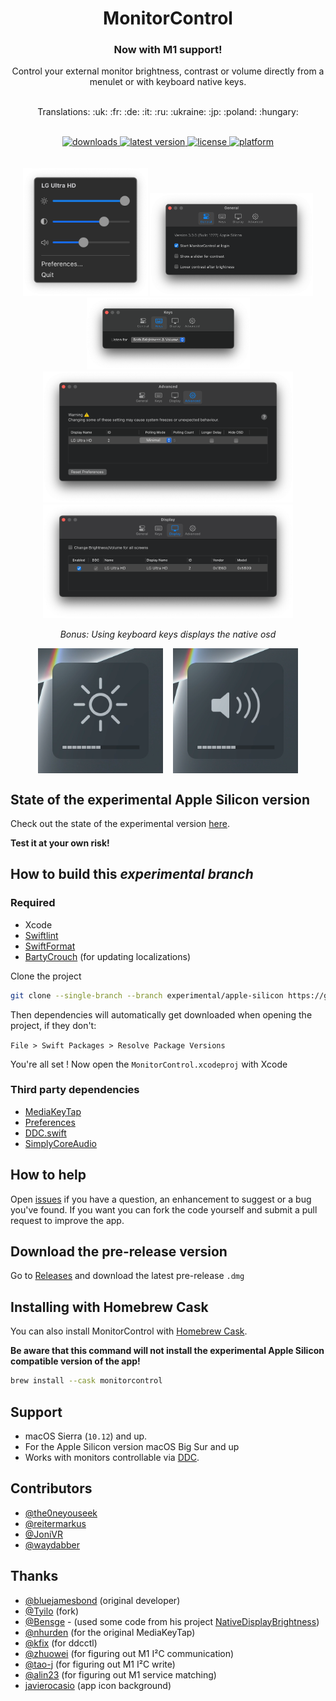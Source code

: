 <h1 align="center">MonitorControl</h1>
<h3 align="center">Now with M1 support!</h2>

<!-- subtext -->
<div align="center">
Control your external monitor brightness, contrast or volume directly from a menulet or with keyboard native keys.
</div>

<br/>

<!-- Language emoji -->
<div align="center">
    <p>Translations: :uk: :fr: :de: :it: :ru: :ukraine: :jp: :poland: :hungary:</p>
</div>

<br/>

<!-- shields -->
<div align="center">
    <!-- downloads -->
    <a href="https://github.com/MonitorControl/MonitorControl/releases">
        <img src="https://img.shields.io/github/downloads/MonitorControl/MonitorControl/total.svg?style=for-the-badge" alt="downloads"/>
    </a>
    <!-- version -->
    <a href="https://github.com/MonitorControl/MonitorControl/releases">
        <img src="https://img.shields.io/github/release-pre/MonitorControl/MonitorControl.svg?style=for-the-badge" alt="latest version"/>
    </a>
    <!-- license -->
    <a href="https://github.com/MonitorControl/MonitorControl/blob/master/License.txt">
        <img src="https://img.shields.io/github/license/MonitorControl/MonitorControl.svg?style=for-the-badge" alt="license"/>
    </a>
    <!-- platform -->
    <a href="https://github.com/MonitorControl/MonitorControl">
        <img src="https://img.shields.io/badge/platform-macOS-lightgrey.svg?style=for-the-badge" alt="platform"/>
    </a>
</div>

<br/>

<div align="center">
    <br/>
    <img src="./.github/menulet.png" width="200" alt="menulet screenshot"/>
    <img src="./.github/menugeneral.png" width="261" alt="general screenshot"/>
    <img src="./.github/menukeys.png" width="261" alt="keys screenshot"/>
    <br/>
    <img src="./.github/menuadvanced.png" width="400" alt="advanced screenshot"/>
    <img src="./.github/menudisplay.png" width="400" alt="display screenshot"/>

<br/>

_Bonus: Using keyboard keys displays the native osd_

<img src="./.github/osd1.png" width="200" align="center" alt="osd screenshot"/>&nbsp;&nbsp;&nbsp;
<img src="./.github/osd2.png" width="200" align="center" alt="osd screenshot"/>
</div>

## State of the experimental Apple Silicon version

Check out the state of the experimental version [here](https://github.com/MonitorControl/MonitorControl/blob/experimental/apple-silicon/Apple%20Silicon.md).

**Test it at your own risk!**

## How to build this *experimental branch*

### Required

- Xcode
- [Swiftlint](https://github.com/realm/SwiftLint)
- [SwiftFormat](https://github.com/nicklockwood/SwiftFormat)
- [BartyCrouch](https://github.com/Flinesoft/BartyCrouch) (for updating localizations)

Clone the project

```sh
git clone --single-branch --branch experimental/apple-silicon https://github.com/MonitorControl/MonitorControl.git
```

Then dependencies will automatically get downloaded when opening the project, if they don't:

`File > Swift Packages > Resolve Package Versions`

You're all set ! Now open the `MonitorControl.xcodeproj` with Xcode

### Third party dependencies

- [MediaKeyTap](https://github.com/MonitorControl/MediaKeyTap)
- [Preferences](https://github.com/sindresorhus/Preferences)
- [DDC.swift](https://github.com/reitermarkus/DDC.swift)
- [SimplyCoreAudio](https://github.com/rnine/SimplyCoreAudio)

## How to help

Open [issues](https://github.com/MonitorControl/MonitorControl/issues) if you have a question, an enhancement to suggest or a bug you've found. If you want you can fork the code yourself and submit a pull request to improve the app.

## Download the pre-release version

Go to [Releases](https://github.com/MonitorControl/MonitorControl/releases) and download the latest pre-release `.dmg`

## Installing with Homebrew Cask

You can also install MonitorControl with [Homebrew Cask](https://github.com/Homebrew/homebrew-cask). 

**Be aware that this command will not install the experimental Apple Silicon compatible version of the app!**

```bash
brew install --cask monitorcontrol
```

## Support

- macOS Sierra (`10.12`) and up.
- For the Apple Silicon version macOS Big Sur and up 
- Works with monitors controllable via [DDC](https://en.wikipedia.org/wiki/Display_Data_Channel).

## Contributors

- [@the0neyouseek](https://github.com/the0neyouseek)
- [@reitermarkus](https://github.com/reitermarkus)
- [@JoniVR](https://github.com/JoniVR)
- [@waydabber](https://github.com/waydabber)

## Thanks

- [@bluejamesbond](https://github.com/bluejamesbond/) (original developer)
- [@Tyilo](https://github.com/Tyilo/) (fork)
- [@Bensge](https://github.com/Bensge/) - (used some code from his project [NativeDisplayBrightness](https://github.com/Bensge/NativeDisplayBrightness))
- [@nhurden](https://github.com/nhurden/) (for the original MediaKeyTap)
- [@kfix](https://github.com/kfix/ddcctl) (for ddcctl)
- [@zhuowei](https://github.com/zhuowei) (for figuring out M1 I²C communication)
- [@tao-j](https://github.com/tao-j) (for figuring out M1 I²C write)
- [@alin23](https://github.com/alin23) (for figuring out M1 service matching)
- [javierocasio](https://www.deviantart.com/javierocasio) (app icon background)
